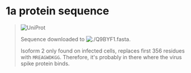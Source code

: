 # 1a protein sequence

> ![UniProt](https://www.uniprot.org/uniprotkb/Q9BYF1/entry)
> 
> Sequence downloaded to ![./Q9BYF1.fasta](./Q9BYF1.fasta).
> 
> Isoform 2 only found on infected cells, replaces first 356 residues with `MREAGWDKGG`. Therefore, it's probably in there where the virus spike protein binds.

